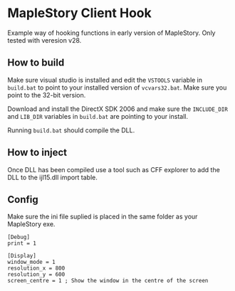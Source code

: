 # MapleStory Client Hook

Example way of hooking functions in early version of MapleStory. Only tested with veresion v28. 

## How to build

Make sure visual studio is installed and edit the `VSTOOLS` variable in `build.bat` to point to your installed version of `vcvars32.bat`. Make sure you point to the 32-bit version.

Download and install the DirectX SDK 2006 and make sure the `INCLUDE_DIR` and `LIB_DIR` variables in `build.bat` are pointing to your install.

Running `build.bat` should compile the DLL.

## How to inject

Once DLL has been compiled use a tool such as CFF explorer to add the DLL to the ijl15.dll import table.

## Config

Make sure the ini file suplied is placed in the same folder as your MapleStory exe.

```
[Debug]
print = 1

[Display]
window_mode = 1
resolution_x = 800
resolution_y = 600
screen_centre = 1 ; Show the window in the centre of the screen
```